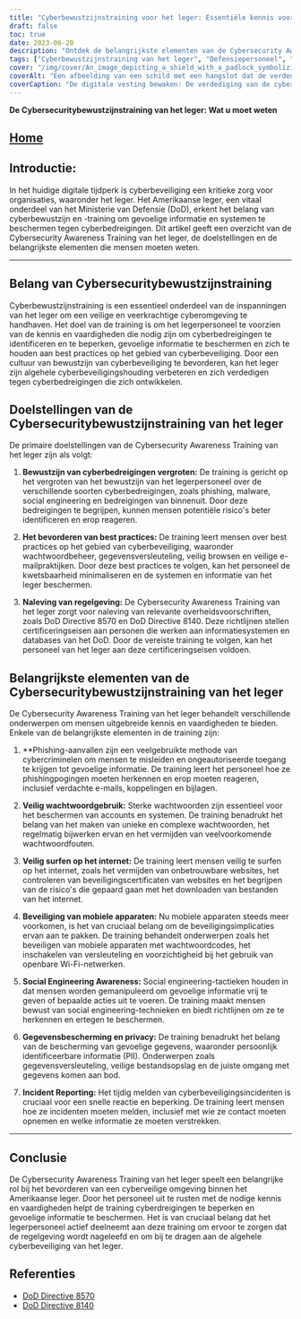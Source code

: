 ```yaml
---
title: "Cyberbewustzijnstraining voor het leger: Essentiële kennis voor defensiepersoneel"
draft: false
toc: true
date: 2023-06-20
description: "Ontdek de belangrijkste elementen van de Cybersecurity Awareness Training van het leger, naleving van regelgeving en best practices voor defensiepersoneel om cyberbedreigingen effectief te bestrijden."
tags: ["Cyberbewustzijnstraining van het leger", "Defensiepersoneel", "Cyberbedreigingen", "Beste praktijken op het gebied van cyberbeveiliging", "Naleving", "Phishing-bewustzijn", "Veilige wachtwoordpraktijken", "Veilig internetten", "Beveiliging van mobiele apparaten", "Social engineering bewustzijn", "Gegevensbescherming", "Rapportage van incidenten", "Cyberbeveiligingsvoorschriften", "DoD-richtlijn 8570", "DoD-richtlijn 8140", "Phishing-aanvallen", "Veilig browsen", "Encryptie van mobiele apparaten", "Technieken voor social engineering", "Privacy van gegevens", "Reactie op incidenten", "Cyberveilige omgeving", "Bescherming van gevoelige informatie", "Cyberbeveiligingsvaardigheden", "Legersystemen", "Cyberdreiging beperken", "Onderwijs in cyberbeveiliging", "Informatiebeveiligingsbewustzijn", "Cyberbeveiligingsstandpunt defensie"]
cover: "/img/cover/An_image_depicting_a_shield_with_a_padlock_symbolizing_cybe.png"
coverAlt: "Een afbeelding van een schild met een hangslot dat de verdediging tegen cyberbeveiliging en bescherming tegen cyberbedreigingen symboliseert."
coverCaption: "De digitale vesting bewaken: De verdediging van de cyberveiligheid van het leger versterken"
---
```


**De Cybersecuritybewustzijnstraining van het leger: Wat u moet weten**

## [Home](/cyber-security-career-playbook-start/)

## Introductie:

In het huidige digitale tijdperk is cyberbeveiliging een kritieke zorg voor organisaties, waaronder het leger. Het Amerikaanse leger, een vitaal onderdeel van het Ministerie van Defensie (DoD), erkent het belang van cyberbewustzijn en -training om gevoelige informatie en systemen te beschermen tegen cyberbedreigingen. Dit artikel geeft een overzicht van de Cybersecurity Awareness Training van het leger, de doelstellingen en de belangrijkste elementen die mensen moeten weten.

______

## Belang van Cybersecuritybewustzijnstraining

Cyberbewustzijnstraining is een essentieel onderdeel van de inspanningen van het leger om een veilige en veerkrachtige cyberomgeving te handhaven. Het doel van de training is om het legerpersoneel te voorzien van de kennis en vaardigheden die nodig zijn om cyberbedreigingen te identificeren en te beperken, gevoelige informatie te beschermen en zich te houden aan best practices op het gebied van cyberbeveiliging. Door een cultuur van bewustzijn van cyberbeveiliging te bevorderen, kan het leger zijn algehele cyberbeveiligingshouding verbeteren en zich verdedigen tegen cyberbedreigingen die zich ontwikkelen.

## Doelstellingen van de Cybersecuritybewustzijnstraining van het leger

De primaire doelstellingen van de Cybersecurity Awareness Training van het leger zijn als volgt:

1. **Bewustzijn van cyberbedreigingen vergroten:** De training is gericht op het vergroten van het bewustzijn van het legerpersoneel over de verschillende soorten cyberbedreigingen, zoals phishing, malware, social engineering en bedreigingen van binnenuit. Door deze bedreigingen te begrijpen, kunnen mensen potentiële risico's beter identificeren en erop reageren.

2. **Het bevorderen van best practices:** De training leert mensen over best practices op het gebied van cyberbeveiliging, waaronder wachtwoordbeheer, gegevensversleuteling, veilig browsen en veilige e-mailpraktijken. Door deze best practices te volgen, kan het personeel de kwetsbaarheid minimaliseren en de systemen en informatie van het leger beschermen.

3. **Naleving van regelgeving:** De Cybersecurity Awareness Training van het leger zorgt voor naleving van relevante overheidsvoorschriften, zoals DoD Directive 8570 en DoD Directive 8140. Deze richtlijnen stellen certificeringseisen aan personen die werken aan informatiesystemen en databases van het DoD. Door de vereiste training te volgen, kan het personeel van het leger aan deze certificeringseisen voldoen.

## Belangrijkste elementen van de Cybersecuritybewustzijnstraining van het leger

De Cybersecurity Awareness Training van het leger behandelt verschillende onderwerpen om mensen uitgebreide kennis en vaardigheden te bieden. Enkele van de belangrijkste elementen in de training zijn:

1. **Phishing-aanvallen zijn een veelgebruikte methode van cybercriminelen om mensen te misleiden en ongeautoriseerde toegang te krijgen tot gevoelige informatie. De training leert het personeel hoe ze phishingpogingen moeten herkennen en erop moeten reageren, inclusief verdachte e-mails, koppelingen en bijlagen.

2. **Veilig wachtwoordgebruik:** Sterke wachtwoorden zijn essentieel voor het beschermen van accounts en systemen. De training benadrukt het belang van het maken van unieke en complexe wachtwoorden, het regelmatig bijwerken ervan en het vermijden van veelvoorkomende wachtwoordfouten.

3. **Veilig surfen op het internet:** De training leert mensen veilig te surfen op het internet, zoals het vermijden van onbetrouwbare websites, het controleren van beveiligingscertificaten van websites en het begrijpen van de risico's die gepaard gaan met het downloaden van bestanden van het internet.

4. **Beveiliging van mobiele apparaten:** Nu mobiele apparaten steeds meer voorkomen, is het van cruciaal belang om de beveiligingsimplicaties ervan aan te pakken. De training behandelt onderwerpen zoals het beveiligen van mobiele apparaten met wachtwoordcodes, het inschakelen van versleuteling en voorzichtigheid bij het gebruik van openbare Wi-Fi-netwerken.

5. **Social Engineering Awareness:** Social engineering-tactieken houden in dat mensen worden gemanipuleerd om gevoelige informatie vrij te geven of bepaalde acties uit te voeren. De training maakt mensen bewust van social engineering-technieken en biedt richtlijnen om ze te herkennen en ertegen te beschermen.

6. **Gegevensbescherming en privacy:** De training benadrukt het belang van de bescherming van gevoelige gegevens, waaronder persoonlijk identificeerbare informatie (PII). Onderwerpen zoals gegevensversleuteling, veilige bestandsopslag en de juiste omgang met gegevens komen aan bod.

7. **Incident Reporting:** Het tijdig melden van cyberbeveiligingsincidenten is cruciaal voor een snelle reactie en beperking. De training leert mensen hoe ze incidenten moeten melden, inclusief met wie ze contact moeten opnemen en welke informatie ze moeten verstrekken.

______

## Conclusie

De Cybersecurity Awareness Training van het leger speelt een belangrijke rol bij het bevorderen van een cyberveilige omgeving binnen het Amerikaanse leger. Door het personeel uit te rusten met de nodige kennis en vaardigheden helpt de training cyberdreigingen te beperken en gevoelige informatie te beschermen. Het is van cruciaal belang dat het legerpersoneel actief deelneemt aan deze training om ervoor te zorgen dat de regelgeving wordt nageleefd en om bij te dragen aan de algehele cyberbeveiliging van het leger.

## Referenties

- [DoD Directive 8570](https://www.esd.whs.mil/Portals/54/Documents/DD/issuances/dodd/857001_2015.pdf)
- [DoD Directive 8140](https://www.esd.whs.mil/Portals/54/Documents/DD/issuances/dodd/814001_2015.pdf)